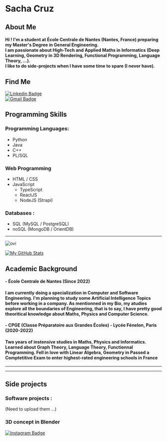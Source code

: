 <h1>Sacha Cruz</h1>

## About Me
<h4> 
  Hi ! I'm a student at École Centrale de Nantes (Nantes, France) preparing my Master's Degree in General Engineering. <br>
  I am passionate about High-Tech and Applied Maths in Informatics (Deep Learning, Geometry in 3D Rendering, Functional Programming, Language Theory, ...). <br>
  I like to do side-projects when I have some time to spare (I never have).
</h4>

## Find Me
[![Linkedin Badge](https://img.shields.io/badge/-LinkedIn-0077B5?style=for-the-badge&logo=linkedin&logoColor=white&link=https://www.linkedin.com/in/cruzsacha//)](https://https://www.linkedin.com/in/cruzsacha//) <br>
[![Gmail Badge](https://img.shields.io/badge/-eMail-D14836?style=for-the-badge&logo=gmail&logoColor=white&link=mailto:sachacruzabsi@gmail.com)](mailto:sachacruzabsi@gmail.com)

## Programming Skills

### Programming Languages:
- Python
- Java
- C++
- PL/SQL

### Web Programming
- HTML / CSS
- JavaScript
  - TypeScript
  - ReactJS
  - NodeJS (Strapi)
  
### Databases :
  - SQL (MySQL / PostgreSQL)
  - noSQL (MongoDB / OrientDB)
---

<img src="https://github-readme-stats.vercel.app/api/top-langs?username=54CHA-PJ&show_icons=true&locale=en&theme=chartreuse-dark" alt="ovi" />

[![My GitHub Stats](https://github-readme-stats.vercel.app/api?username=54CHA-PJ)](https://github.com/54CHA-PJ/github-readme-stats)



## Academic Background

#### - École Centrale de Nantes (Since 2022)
<h4> 
  I am currently doing a specialization in Computer and Software Engineering.
  I'm planning to study some Artificial Intelligence Topics before working in a company.
  As mentionned in my Bio, my atudies explore all the boundaries of Engineering, that is to say, I have pretty good theoritical knowledge about Maths, Physics and Computer Science.
</h4>

#### - CPGE (Classe Préparatoire aux Grandes Écoles) - Lycée Fénelon, Paris (2020-2022)
<h4> 
  Two years of instensive studies in Maths, Physics and Informatics.<br>
  Learned about Graph Theory, Language Theory, Functionnal Programming.
  Fell in love with Linear Algebra, Geometry in 
  Passed a Comptetitive Exam to enter highest-rated engineering schools in France
</h4>


---
----
## Side projects

### Software projects : <br>
(Need to upload them ...)

### 3D concept in Blender <br>
[![Instagram Badge](https://img.shields.io/badge/-@54cha_pj_-E4405F?style=for-the-badge&logo=instagram&logoColor=white&link=https://www.instagram.com/54cha_pj?igsh=N2gxa202aHB2a284_/)](https://www.instagram.com/54cha_pj?igsh=N2gxa202aHB2a284_/) 
